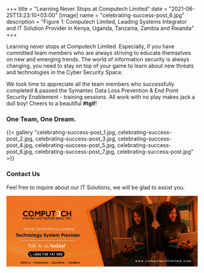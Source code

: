 +++
title = "Learning Never Stops at Computech Limited"
date = "2021-06-25T13:23:10+03:00"
[image]
  name = "celebrating-success-post_6.jpg"
  description = "Figure 1: Computech Limited, Leading Systems Integrator and IT Solution Provider in Kenya, Uganda, Tanzania, Zambia and Rwanda"
+++

Learning never stops at Computech Limited. Especially, if you have committed team members who are always striving to educate themselves on new and emerging trends. The world of information security is always changing, you need to stay on top of your game to learn about new threats and technologies in the Cyber Security Space. 

<!-- Figure 2: Leading IT Solutions and IT Service Provider in Kenya, Uganda, Tanzania, Rwanda and Zambia -->

We took time to appreciate all the team members who successfully completed & passed the Symantec Data Loss Prevention & End Point Security Enablement - training sessions. All work with no play makes jack a dull boy! Cheers to a beautiful __#tgif__! 

### One Team, One Dream.

{{< gallery "celebrating-success-post_1.jpg, celebrating-success-post_2.jpg, celebrating-success-post_3.jpg, celebrating-success-post_4.jpg, celebrating-success-post_5.jpg, celebrating-success-post_6.jpg, celebrating-success-post_7.jpg, celebrating-success-post.jpg" >}}
### Contact Us

Feel free to inquire about our IT Solutions, we will be glad to assist you.

[![](/images/computech-main-mage.jpg)](tel:+254730141000)